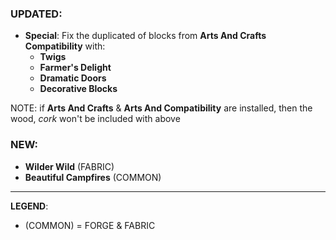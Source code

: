 ### UPDATED:
- **Special**: Fix the duplicated of blocks from **Arts And Crafts Compatibility** with: 
  - **Twigs**
  - **Farmer's Delight**
  - **Dramatic Doors**
  - **Decorative Blocks**

NOTE: if **Arts And Crafts** & **Arts And Compatibility** are installed, then the wood, _cork_ won't be included with above

### NEW:
- **Wilder Wild** (FABRIC)
- **Beautiful Campfires** (COMMON)

---
**LEGEND**:
- (COMMON) = FORGE & FABRIC